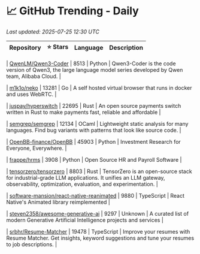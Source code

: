 # 📈 GitHub Trending - Daily

_Last updated: 2025-07-25 12:30 UTC_

| Repository | ⭐ Stars | Language | Description |
|------------|--------:|----------|-------------|

| [QwenLM/Qwen3-Coder](https://github.com/QwenLM/Qwen3-Coder) | 8513 | Python | Qwen3-Coder is the code version of Qwen3, the large language model series developed by Qwen team, Alibaba Cloud. |

| [m1k1o/neko](https://github.com/m1k1o/neko) | 13281 | Go | A self hosted virtual browser that runs in docker and uses WebRTC. |

| [juspay/hyperswitch](https://github.com/juspay/hyperswitch) | 22695 | Rust | An open source payments switch written in Rust to make payments fast, reliable and affordable |

| [semgrep/semgrep](https://github.com/semgrep/semgrep) | 12134 | OCaml | Lightweight static analysis for many languages. Find bug variants with patterns that look like source code. |

| [OpenBB-finance/OpenBB](https://github.com/OpenBB-finance/OpenBB) | 45903 | Python | Investment Research for Everyone, Everywhere. |

| [frappe/hrms](https://github.com/frappe/hrms) | 3908 | Python | Open Source HR and Payroll Software |

| [tensorzero/tensorzero](https://github.com/tensorzero/tensorzero) | 8803 | Rust | TensorZero is an open-source stack for industrial-grade LLM applications. It unifies an LLM gateway, observability, optimization, evaluation, and experimentation. |

| [software-mansion/react-native-reanimated](https://github.com/software-mansion/react-native-reanimated) | 9880 | TypeScript | React Native's Animated library reimplemented |

| [steven2358/awesome-generative-ai](https://github.com/steven2358/awesome-generative-ai) | 9297 | Unknown | A curated list of modern Generative Artificial Intelligence projects and services |

| [srbhr/Resume-Matcher](https://github.com/srbhr/Resume-Matcher) | 19478 | TypeScript | Improve your resumes with Resume Matcher. Get insights, keyword suggestions and tune your resumes to job descriptions. |
